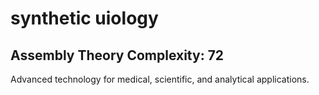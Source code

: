 # synthetic uiology

## Assembly Theory Complexity: 72
Advanced technology for medical, scientific, and analytical applications.
